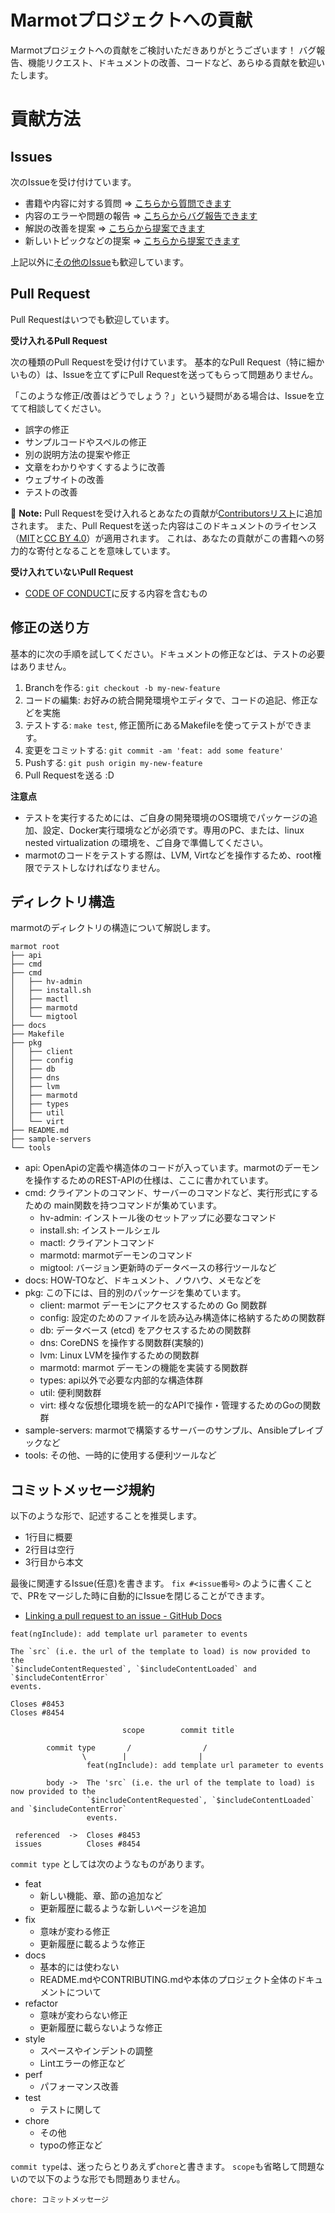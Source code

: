 # Marmotプロジェクトへの貢献

Marmotプロジェクトへの貢献をご検討いただきありがとうございます！
バグ報告、機能リクエスト、ドキュメントの改善、コードなど、あらゆる貢献を歓迎いたします。

# 貢献方法

## Issues

次のIssueを受け付けています。

- 書籍や内容に対する質問 => [こちらから質問できます](https://github.com/takara9/marmot/issues/new?template=question.md)
- 内容のエラーや問題の報告 => [こちらからバグ報告できます](https://github.com/asciidwango/js-primer/issues/new?template=bug_report.md)
- 解説の改善を提案 => [こちらから提案できます](https://github.com/asciidwango/js-primer/issues/new?template=feature_request.md)
- 新しいトピックなどの提案 => [こちらから提案できます](https://github.com/asciidwango/js-primer/issues/new?template=feature_request.md)

上記以外に[その他のIssue](https://github.com/asciidwango/js-primer/issues/new?template=other.md)も歓迎しています。


## Pull Request

Pull Requestはいつでも歓迎しています。

**受け入れるPull Request**

次の種類のPull Requestを受け付けています。
基本的なPull Request（特に細かいもの）は、Issueを立てずにPull Requestを送ってもらって問題ありません。

「このような修正/改善はどうでしょう？」という疑問がある場合は、Issueを立てて相談してください。

- 誤字の修正
- サンプルコードやスペルの修正
- 別の説明方法の提案や修正
- 文章をわかりやすくするように改善
- ウェブサイトの改善
- テストの改善

:memo: **Note:** Pull Requestを受け入れるとあなたの貢献が[Contributorsリスト](https://github.com/takara9/marmot/graphs/contributors)に追加されます。
また、Pull Requestを送った内容はこのドキュメントのライセンス（[MIT](./LICENSE-MIT)と[CC BY 4.0](./LICENSE-CC-BY)）が適用されます。
これは、あなたの貢献がこの書籍への努力的な寄付となることを意味しています。

**受け入れていないPull Request**

- [CODE OF CONDUCT](./.github/CODE_OF_CONDUCT.md)に反する内容を含むもの

## 修正の送り方

基本的に次の手順を試してください。ドキュメントの修正などは、テストの必要はありません。

1. Branchを作る: `git checkout -b my-new-feature`
2. コードの編集: お好みの統合開発環境やエディタで、コードの追記、修正などを実施
3. テストする: `make test`, 修正箇所にあるMakefileを使ってテストができます。
4. 変更をコミットする: `git commit -am 'feat: add some feature'`
5. Pushする: `git push origin my-new-feature`
6. Pull Requestを送る :D

**注意点**
- テストを実行するためには、ご自身の開発環境のOS環境でパッケージの追加、設定、Docker実行環境などが必須です。専用のPC、または、linux nested virtualization の環境を、ご自身で準備してください。
- marmotのコードをテストする際は、LVM, Virtなどを操作するため、root権限でテストしなければなりません。

## ディレクトリ構造
marmotのディレクトリの構造について解説します。

```
marmot root
├── api
├── cmd
├── cmd
│   ├── hv-admin
│   ├── install.sh
│   ├── mactl
│   ├── marmotd
│   └── migtool
├── docs
├── Makefile
├── pkg
│   ├── client
│   ├── config
│   ├── db
│   ├── dns
│   ├── lvm
│   ├── marmotd
│   ├── types
│   ├── util
│   └── virt
├── README.md
├── sample-servers
└── tools
```

- api: OpenApiの定義や構造体のコードが入っています。marmotのデーモンを操作するためのREST-APIの仕様は、ここに書かれています。
- cmd: クライアントのコマンド、サーバーのコマンドなど、実行形式にするための main関数を持つコマンドが集めています。
    - hv-admin: インストール後のセットアップに必要なコマンド
    - install.sh: インストールシェル
    - mactl: クライアントコマンド
    - marmotd: marmotデーモンのコマンド
    - migtool: バージョン更新時のデータベースの移行ツールなど
- docs: HOW-TOなど、ドキュメント、ノウハウ、メモなどを
- pkg: この下には、目的別のパッケージを集めています。
    - client: marmot デーモンにアクセスするための Go 関数群
    - config: 設定のためのファイルを読み込み構造体に格納するための関数群
    - db: データベース (etcd) をアクセスするための関数群
    - dns: CoreDNS を操作する関数群(実験的)
    - lvm: Linux LVMを操作するための関数群
    - marmotd: marmot デーモンの機能を実装する関数群
    - types: api以外で必要な内部的な構造体群
    - util: 便利関数群
    - virt: 様々な仮想化環境を統一的なAPIで操作・管理するためのGoの関数群
- sample-servers: marmotで構築するサーバーのサンプル、Ansibleプレイブックなど
- tools: その他、一時的に使用する便利ツールなど

## コミットメッセージ規約

以下のような形で、記述することを推奨します。

- 1行目に概要
- 2行目は空行
- 3行目から本文

最後に関連するIssue(任意)を書きます。
`fix #<issue番号>` のように書くことで、PRをマージした時に自動的にIssueを閉じることができます。

- [Linking a pull request to an issue - GitHub Docs](https://docs.github.com/en/issues/tracking-your-work-with-issues/linking-a-pull-request-to-an-issue)

```
feat(ngInclude): add template url parameter to events

The `src` (i.e. the url of the template to load) is now provided to the
`$includeContentRequested`, `$includeContentLoaded` and `$includeContentError`
events.

Closes #8453
Closes #8454
```


```
                         scope        commit title

        commit type       /                /      
                \        |                |
                 feat(ngInclude): add template url parameter to events

        body ->  The 'src` (i.e. the url of the template to load) is now provided to the
                 `$includeContentRequested`, `$includeContentLoaded` and `$includeContentError`
                 events.

 referenced  ->  Closes #8453
 issues          Closes #8454
```

`commit type` としては次のようなものがあります。

- feat
    - 新しい機能、章、節の追加など
    - 更新履歴に載るような新しいページを追加
- fix
    - 意味が変わる修正
    - 更新履歴に載るような修正
- docs
    - 基本的には使わない
    - README.mdやCONTRIBUTING.mdや本体のプロジェクト全体のドキュメントについて
- refactor
    - 意味が変わらない修正
    - 更新履歴に載らないような修正
- style
    - スペースやインデントの調整
    - Lintエラーの修正など
- perf
    - パフォーマンス改善
- test
    - テストに関して
- chore
    - その他
    - typoの修正など


`commit type`は、迷ったらとりあえず`chore`と書きます。
`scope`も省略して問題ないので以下のような形でも問題ありません。

```
chore: コミットメッセージ
```

